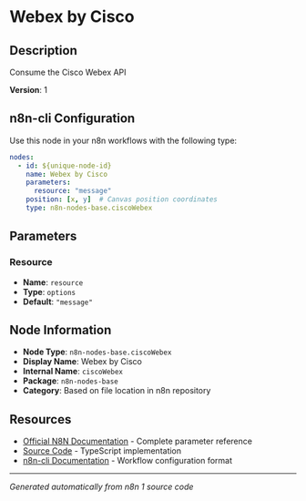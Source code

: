 # Webex by Cisco

## Description

Consume the Cisco Webex API

**Version**: 1

## n8n-cli Configuration

Use this node in your n8n workflows with the following type:

```yaml
nodes:
  - id: ${unique-node-id}
    name: Webex by Cisco
    parameters:
      resource: "message"
    position: [x, y]  # Canvas position coordinates
    type: n8n-nodes-base.ciscoWebex
```

## Parameters

### Resource

- **Name**: `resource`
- **Type**: `options`
- **Default**: `"message"`


## Node Information

- **Node Type**: `n8n-nodes-base.ciscoWebex`
- **Display Name**: Webex by Cisco
- **Internal Name**: `ciscoWebex`
- **Package**: `n8n-nodes-base`
- **Category**: Based on file location in n8n repository

## Resources

- [Official N8N Documentation](https://docs.n8n.io/integrations/builtin/app-nodes/n8n-nodes-base.ciscowebex/) - Complete parameter reference
- [Source Code](https://github.com/n8n-io/n8n/blob/master/packages/nodes-base/nodes/Cisco/Webex/CiscoWebex.node.ts) - TypeScript implementation
- [n8n-cli Documentation](https://github.com/edenreich/n8n-cli) - Workflow configuration format

---
*Generated automatically from n8n 1 source code*
